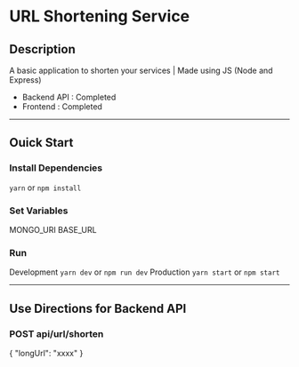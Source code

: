 # URL Shortening Service

## Description
A basic application to shorten your services | Made using JS (Node and Express)
- Backend API : Completed
- Frontend  : Completed
---

## Ouick Start

### Install Dependencies
``yarn`` or ``npm install``

### Set Variables
MONGO_URI
BASE_URL


### Run
Development
``yarn dev`` or ``npm run dev``
Production
``yarn start`` or ``npm start``

---

## Use Directions for Backend API

### POST api/url/shorten

{ "longUrl": "xxxx" }